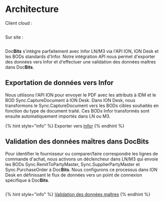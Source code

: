 # Architecture

Client cloud :

<figure><img src=".gitbook/assets/architecture1.avif" alt=""><figcaption></figcaption></figure>

Sur site :

<figure><img src=".gitbook/assets/architecture2.avif" alt=""><figcaption></figcaption></figure>

Doc**Bits** s'intègre parfaitement avec Infor LN/M3 via l'API ION, ION Desk et les BODs standards d'Infor. Notre intégration API nous permet d'exporter des données vers Infor et d'effectuer une validation des données maîtres dans Doc**Bits**.

## Exportation de données vers Infor

Nous utilisons l'API ION pour envoyer le PDF avec les attributs à IDM et le BOD Sync.CaptureDocument à ION Desk. Dans ION Desk, nous transformons le Sync.CaptureDocument vers les BODs cibles souhaités en fonction du type de document traité. Ces BODs Infor transformés sont ensuite automatiquement importés dans LN ou M3.

{% hint style="info" %}
Exporter vers [Infor](setup/exporting-in-docbits/exporting-to-infor/)
{% endhint %}

## Validation des données maîtres dans DocBits

Pour identifier le fournisseur ou comparer/faire correspondre les lignes de commande d'achat, nous activons un déclencheur dans LN/M3 qui envoie les BODs Sync.RemitToPartyMaster, Sync.SupplierPartyMaster et Sync.PurchaseOrder à Doc**Bits**. Nous configurons ce processus dans ION Desk en définissant le flux de données vers un point de connexion spécifique à Doc**Bits**.

<figure><img src=".gitbook/assets/architecture3.avif" alt=""><figcaption></figcaption></figure>

{% hint style="info" %}
[Validation des données maîtres](setup/importing-customer-master-data/)
{% endhint %}
